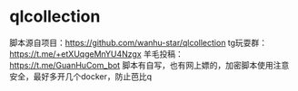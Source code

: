 # qlcollection
脚本源自项目：https://github.com/wanhu-star/qlcollection
tg玩耍群：https://t.me/+etXUqgeMnYU4Nzgx
羊毛投稿： https://t.me/GuanHuCom_bot
脚本有自写，也有网上嫖的，加密脚本使用注意安全，最好多开几个docker，防止芭比q
